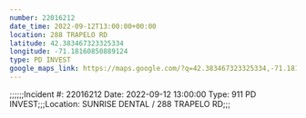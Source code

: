 ```yaml
---
number: 22016212
date_time: 2022-09-12T13:00:00+00:00
location: 288 TRAPELO RD
latitude: 42.383467323325334
longitude: -71.18160850889124
type: PD INVEST
google_maps_link: https://maps.google.com/?q=42.383467323325334,-71.18160850889124
---
```


;;;;;;Incident #: 22016212  Date: 2022-09-12 13:00:00   Type: 911 PD INVEST;;;Location: SUNRISE DENTAL / 288 TRAPELO RD;;;
